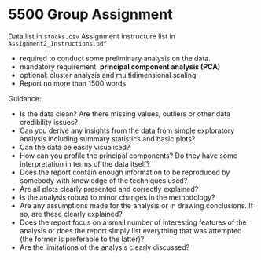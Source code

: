 # 5500 Group Assignment

Data list in `stocks.csv`
Assignment instructure list in `Assignment2_Instructions.pdf`

- required to conduct some preliminary analysis on the data.
- mandatory requirement: **principal component analysis (PCA)**
- optional: cluster analysis and multidimensional scaling
- Report no more than 1500 words

Guidance:
- Is the data clean? Are there missing values, outliers or other data credibility issues?
- Can you derive any insights from the data from simple exploratory analysis including summary statistics and basic plots?
- Can the data be easily visualised?
- How can you profile the principal components? Do they have some interpretation in terms of the data itself?
- Does the report contain enough information to be reproduced by somebody with knowledge of the techniques used?
- Are all plots clearly presented and correctly explained?
- Is the analysis robust to minor changes in the methodology?
- Are any assumptions made for the analysis or in drawing conclusions. If so, are these clearly explained?
- Does the report focus on a small number of interesting features of the analysis or does the report simply list everything that was attempted (the former is preferable to the latter)?
- Are the limitations of the analysis clearly discussed?
